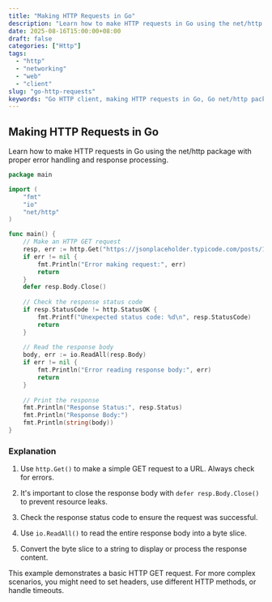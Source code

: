 ```yaml
---
title: "Making HTTP Requests in Go"
description: "Learn how to make HTTP requests in Go using the net/http package with proper error handling and response processing."
date: 2025-08-16T15:00:00+08:00
draft: false
categories: ["Http"]
tags: 
  - "http"
  - "networking"
  - "web"
  - "client"
slug: "go-http-requests"
keywords: "Go HTTP client, making HTTP requests in Go, Go net/http package, HTTP GET request example"
---
```


## Making HTTP Requests in Go

Learn how to make HTTP requests in Go using the net/http package with proper error handling and response processing.

```go
package main

import (
    "fmt"
    "io"
    "net/http"
)

func main() {
    // Make an HTTP GET request
    resp, err := http.Get("https://jsonplaceholder.typicode.com/posts/1")
    if err != nil {
        fmt.Println("Error making request:", err)
        return
    }
    defer resp.Body.Close()
    
    // Check the response status code
    if resp.StatusCode != http.StatusOK {
        fmt.Printf("Unexpected status code: %d\n", resp.StatusCode)
        return
    }
    
    // Read the response body
    body, err := io.ReadAll(resp.Body)
    if err != nil {
        fmt.Println("Error reading response body:", err)
        return
    }
    
    // Print the response
    fmt.Println("Response Status:", resp.Status)
    fmt.Println("Response Body:")
    fmt.Println(string(body))
}
```

### Explanation

1. Use `http.Get()` to make a simple GET request to a URL. Always check for errors.

2. It's important to close the response body with `defer resp.Body.Close()` to prevent resource leaks.

3. Check the response status code to ensure the request was successful.

4. Use `io.ReadAll()` to read the entire response body into a byte slice.

5. Convert the byte slice to a string to display or process the response content.

This example demonstrates a basic HTTP GET request. For more complex scenarios, you might need to set headers, use different HTTP methods, or handle timeouts.